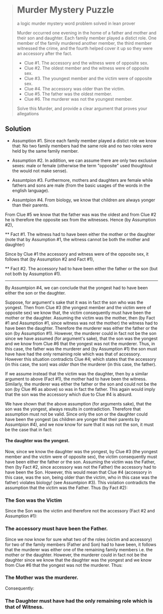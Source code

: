 > # Murder Mystery Puzzle
> a logic murder mystery word problem solved in lean prover
> 
> Murder occurred one evening in the home of a father and mother and 
> their son and daughter. Each family member played a distict role. One member of the family murdered another member, 
> the third member witnessed the crime, and the fourth helped cover it up 
> so they were an accessory after the fact.
> 
> - Clue #1. The accessory and the witness were of opposite sex.
> - Clue #2. The oldest member and the witness were of opposite sex.
> - Clue #3. The youngest member and the victim were of opposite sex.
> - Clue #4. The accessory was older than the victim.
> - Clue #5. The father was the oldest member.
> - Clue #6. The murderer was not the youngest member.
> 
> Solve this Murder, and provide a clear argument that proves your allegations

## Solution

* Assumption #1. Since each family member played a distict role we know that: No two family members had the same role and no two roles were held by the same family member.

* Assumption #2. In addition, we can assume there are only two exclusive sexes: male or female (otherwise the term "opposite" used thoughtout the would not make sense).

* Assumtpion #3. Furthermore, mothers and daughters are female while fathers and sons are male (from the basic usages of the words in the english language).

* Assumtpion #4. From biology, we know that children are always yonger than their parents. 
  
From Clue #5 we know that the father was was the oldest and from Clue #2 he is therefore the opposite sex from the witnesses. Hence (by Assumption #2),

** Fact #1. The witness had to have been either the mother or the daughter (note that by Assumption #1, the witness cannot be both the mother and daughter)

Since by Clue #1 the accessory and witness were of the opposite sex, it follows that (by Assumption #2 and Fact #1),

** Fact #2. The accessory had to have been either the father or the son (but not both by Assumption #1).

---
  
By Assumtpion #4, we can conclude that the yongest had to have been either the son or the daughter. 

Suppose, for argument's sake that it was in fact the son who was the yongest. Then from Clue #3 (the yongest member and the victim were of opposite sex) we know that, the victim consequently must have been the mother or the daughter.
Assuming the victim was the mother, then (by Fact #1 and Assumption #1, since witness was not the mother) the witness had to have been the daughter. Therefore the murderer was either the father or the son (by Assumption #1). However, the murderer could in fact not be the son since we have assumed (for argument's sake), that the son was the yongest and we know from Clue #6 that the yongest was not the murderer. Thus, in this case, the father was the murderer and (by Assumption #1) the son must have have had the only remaining role  which was that of accessory. However this situation contradicts Clue #4; which states that the accessory (in this case, the son) was *older than* the murderer (in this case, the father).

If we assume instead that the victim was the daughter, then by a similar argument to above (Fact #1), the mother had to have been the witness. Similarly, the murderer was either the father or the son and could not be the son (by Clue #6 as above) so was in fact the father. This again would imply that the son was the accessory which due to Clue #4 is absurd.

We have shown that the above assumption (for arguments sake), that the son was the yongest, always results in contradiction. Therefore that assumption must not be valid. Since only the son or the daughter could have been the yongest (as children are yonger that their parents by Assumtpion #4), and we now know for sure that it was not the son, it must be the case that in fact: 

#### The daughter was the yongest.

Now, since we know the daughter was the yongest, by Clue #3 (the yongest member and the victim were of opposite sex), the victim consequently must have been either the father or the son. 
Assuming the victim was the Father, then (by Fact #2, since accessory was not the Father) the accessory had to have been the Son. However, this would mean that Clue #4 (accessory in this case, was the son, being older than the victim, who in this case was the father) violates biology! (see Assumtpion #3). This violation contradicts the assumption that the victim was the Father. Thus (by Fact #2):

### The Son was the Victim

Since the Son was the victim and therefore not the accessory (Fact #2 and Assumption #1):

### The accessory must have been the Father. 

Since we now know for sure what two of the roles (victim and accessory) for two of the family members (Father and Son) had to have been, it follows that the murderer was either one of the remaining family members i.e. the mother or the daughter. However, the murderer could in fact not be the daughter since we know that the daughter was the yongest and we know from Clue #6 that the yongest was not the murderer. Thus: 

### The Mother was the murderer.

Consequently: 

### The Daughter must have had the only remaining role which is that of Witness.



